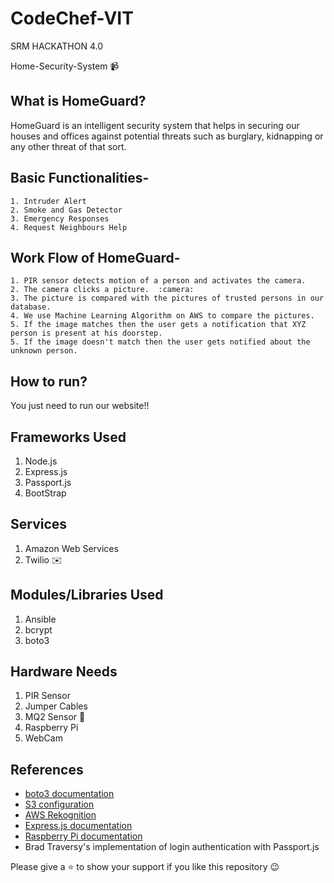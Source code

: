 
# CodeChef-VIT
SRM HACKATHON 4.0

Home-Security-System  :video_camera:

## What is HomeGuard?
HomeGuard is an intelligent security system that helps in securing our houses and offices against potential threats such as burglary,  kidnapping or any other threat of that sort.


## Basic Functionalities-
```
1. Intruder Alert
2. Smoke and Gas Detector
3. Emergency Responses
4. Request Neighbours Help

```

## Work Flow of HomeGuard-
````
1. PIR sensor detects motion of a person and activates the camera.
2. The camera clicks a picture.  :camera:
3. The picture is compared with the pictures of trusted persons in our database.
4. We use Machine Learning Algorithm on AWS to compare the pictures.  
5. If the image matches then the user gets a notification that XYZ person is present at his doorstep.
5. If the image doesn't match then the user gets notified about the unknown person.

````

## How to run?
You just need to run our website!!

## Frameworks Used
1. Node.js
2. Express.js
3. Passport.js
4. BootStrap

## Services
1. Amazon Web Services
2. Twilio  :envelope:

## Modules/Libraries Used
1. Ansible
2. bcrypt
3. boto3

## Hardware Needs
1. PIR Sensor
2. Jumper Cables
3. MQ2 Sensor  :electric_plug:
4. Raspberry Pi
5. WebCam

## References 
- [boto3 documentation](https://boto3.amazonaws.com/v1/documentation/api/latest/index.html)
- [S3 configuration](https://boto3.amazonaws.com/v1/documentation/api/latest/reference/services/s3.html)
- [AWS Rekognition](https://boto3.amazonaws.com/v1/documentation/api/latest/reference/services/rekognition.html)
- [Express.js documentation](https://expressjs.com/en/api.html)
- [Raspberry Pi documentation](https://www.raspberrypi.org/documentation/)
- Brad Traversy's implementation of login authentication with Passport.js



Please give a :star:  to show your support if you like this repository :wink: